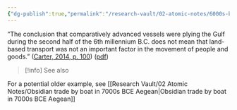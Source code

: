 ```yaml
---
{"dg-publish":true,"permalink":"/research-vault/02-atomic-notes/6000s-bce-maritime-trade-does-not-negate-primacy-of-land-trade/"}
---
```


“The conclusion that comparatively advanced vessels were plying the Gulf during the second half of the 6th millennium B.C. does not mean that land-based transport was not an important factor in the movement of people and goods.” ([Carter, 2014, p. 100](zotero://select/library/items/95QP46HC)) ([pdf](zotero://open-pdf/library/items/HDYMAYDV?page=11&annotation=EIR8GVL7))

> [!info] See also
> 
For a potential older example, see [[Research Vault/02 Atomic Notes/Obsidian trade by boat in 7000s BCE Aegean\|Obsidian trade by boat in 7000s BCE Aegean]]